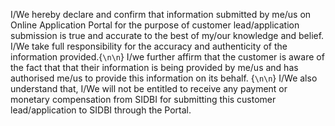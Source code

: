  I/We hereby declare and confirm that information submitted by
              me/us on Online Application Portal for the purpose of customer
              lead/application submission is true and accurate to the best of
              my/our knowledge and belief. I/We take full responsibility for the
              accuracy and authenticity of the information provided.{`\n\n`}
              I/we further affirm that the customer is aware of the fact that
              that their information is being provided by me/us and has
              authorised me/us to provide this information on its behalf.
              {`\n\n`}
              I/We also understand that, I/We will not be entitled to receive
              any payment or monetary compensation from SIDBI for submitting
              this customer lead/application to SIDBI through the Portal.
